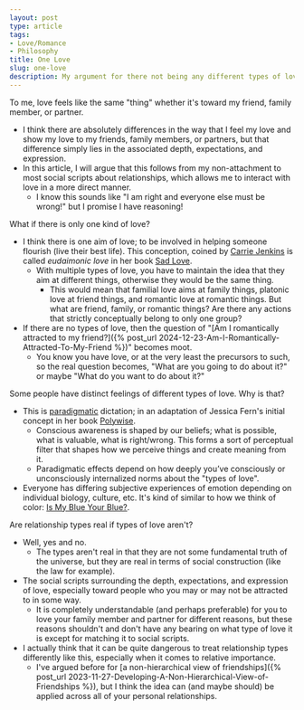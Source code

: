```yaml
---
layout: post
type: article
tags:
- Love/Romance
- Philosophy
title: One Love
slug: one-love
description: My argument for there not being any different types of love.
---
```


To me, love feels like the same "thing" whether it's toward my friend, family member, or partner. 
* I think there are absolutely differences in the way that I feel my love and show my love to my friends, family members, or partners, but that difference simply lies in the associated depth, expectations, and expression. 
* In this article, I will argue that this follows from my non-attachment to most social scripts about relationships, which allows me to interact with love in a more direct manner.
    * I know this sounds like "I am right and everyone else must be wrong!" but I promise I have reasoning!

What if there is only one kind of love?
* I think there is one aim of love; to be involved in helping someone flourish (live their best life). This conception, coined by [Carrie Jenkins](https://www.thephilosopher1923.org/post/the-new-basics-love) is called _eudaimonic love_ in her book [Sad Love](https://www.goodreads.com/book/show/61608614-sad-love).
    * With multiple types of love, you have to maintain the idea that they aim at different things, otherwise they would be the same thing. 
        * This would mean that familial love aims at family things, platonic love at friend things, and romantic love at romantic things. But what are friend, family, or romantic things? Are there any actions that strictly conceptually belong to only one group?
* If there are no types of love, then the question of "[Am I romantically attracted to my friend?]({% post_url 2024-12-23-Am-I-Romantically-Attracted-To-My-Friend %})" becomes moot. 
    * You know you have love, or at the very least the precursors to such, so the real question becomes, "What are you going to do about it?" or maybe "What do you want to do about it?"

Some people have distinct feelings of different types of love. Why is that?
* This is [paradigmatic](https://www.multiamory.com/podcast/450-polywise-a-conversation-with-jessica-fern-and-dave-cooley#:~:text=paradigms%20can%20even%20shape%20our%20actual%20perception%20at%20a%20biological%20level%20or%20our%20physiology%20of%20what%20we%27re%20actually%20aroused%20by.) dictation; in an adaptation of Jessica Fern's initial concept in her book [Polywise](https://www.goodreads.com/book/show/62998140-polywise). 
    * Conscious awareness is shaped by our beliefs; what is possible, what is valuable, what is right/wrong. This forms a sort of perceptual filter that shapes how we perceive things and create meaning from it.
    * Paradigmatic effects depend on how deeply you’ve consciously or unconsciously internalized norms about the "types of love".
* Everyone has differing subjective experiences of emotion depending on individual biology, culture, etc. It's kind of similar to how we think of color: [Is My Blue Your Blue?](https://ismy.blue/).

Are relationship types real if types of love aren't?
* Well, yes and no.
    * The types aren't real in that they are not some fundamental truth of the universe, but they are real in terms of social construction (like the law for example).
* The social scripts surrounding the depth, expectations, and expression of love, especially toward people who you may or may not be attracted to in some way.
    * It is completely understandable (and perhaps preferable) for you to love your family member and partner for different reasons, but these reasons shouldn't and don't have any bearing on what type of love it is except for matching it to social scripts.
* I actually think that it can be quite dangerous to treat relationship types differently like this, especially when it comes to relative importance.
    * I've argued before for [a non-hierarchical view of friendships]({% post_url 2023-11-27-Developing-A-Non-Hierarchical-View-of-Friendships %}), but I think the idea can (and maybe should) be applied across all of your personal relationships.